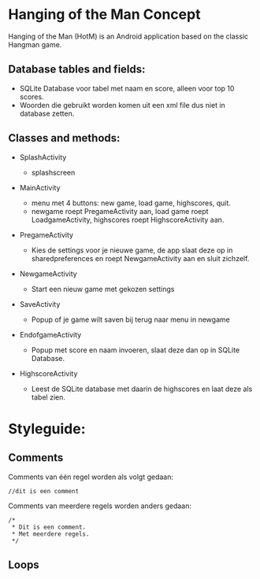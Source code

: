 Hanging of the Man Concept
==========

Hanging of the Man (HotM) is an Android application based on the classic Hangman game.



Database tables and fields:
-------------
*	SQLite Database voor tabel met naam en score, alleen voor top 10 scores.
* 	Woorden die gebruikt worden komen uit een xml file dus niet in database zetten. 


Classes and methods:
-------------
* SplashActivity
	* splashscreen

* MainActivity 	
	* menu met 4 buttons: new game, load game, highscores, quit.
	* newgame roept PregameActivity aan, load game roept LoadgameActivity, highscores roept HighscoreActivity aan.

* PregameActivity 	
	* Kies de settings voor je nieuwe game, de app slaat deze op in sharedpreferences en roept NewgameActivity aan en sluit zichzelf.

* NewgameActivity 
	* Start een nieuw game met gekozen settings

* SaveActivity 
	* Popup of je game wilt saven bij terug naar menu in newgame 

* EndofgameActivity 
	* Popup met score en naam invoeren, slaat deze dan op in SQLite Database.

* HighscoreActivity 
	* Leest de SQLite database met daarin de highscores en laat deze als tabel zien.
	

Styleguide:
==========
Comments
-------------
Comments van één regel worden als volgt gedaan:
```
//dit is een comment
```
Comments van meerdere regels worden anders gedaan:
```
/*
 * Dit is een comment.
 * Met meerdere regels.
 */
```
Loops
-------------
	
	
